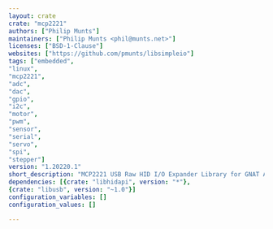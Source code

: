 ```yaml
---
layout: crate
crate: "mcp2221"
authors: ["Philip Munts"]
maintainers: ["Philip Munts <phil@munts.net>"]
licenses: ["BSD-1-Clause"]
websites: ["https://github.com/pmunts/libsimpleio"]
tags: ["embedded",
"linux",
"mcp2221",
"adc",
"dac",
"gpio",
"i2c",
"motor",
"pwm",
"sensor",
"serial",
"servo",
"spi",
"stepper"]
version: "1.20220.1"
short_description: "MCP2221 USB Raw HID I/O Expander Library for GNAT Ada"
dependencies: [{crate: "libhidapi", version: "*"},
{crate: "libusb", version: "~1.0"}]
configuration_variables: []
configuration_values: []

---
```



